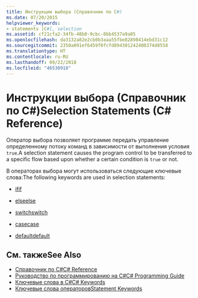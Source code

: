 ```yaml
---
title: Инструкции выбора (Справочник по C#)
ms.date: 07/20/2015
helpviewer_keywords:
- statements [C#], selection
ms.assetid: cf21cfa2-34fb-48b0-9cbc-8bb4537a9a05
ms.openlocfilehash: da3132a82e2cb0b3aaa55fbe82898414ebd31c12
ms.sourcegitcommit: 2350a091ef6459f0fcfd894301242400374d8558
ms.translationtype: HT
ms.contentlocale: ru-RU
ms.lasthandoff: 09/22/2018
ms.locfileid: "46538918"
---
```

# <a name="selection-statements-c-reference"></a><span data-ttu-id="f47c5-102">Инструкции выбора (Справочник по C#)</span><span class="sxs-lookup"><span data-stu-id="f47c5-102">Selection Statements (C# Reference)</span></span>
<span data-ttu-id="f47c5-103">Оператор выбора позволяет программе передать управление определенному потоку команд в зависимости от выполнения условия `true`.</span><span class="sxs-lookup"><span data-stu-id="f47c5-103">A selection statement causes the program control to be transferred to a specific flow based upon whether a certain condition is `true` or not.</span></span>  
  
 <span data-ttu-id="f47c5-104">В операторах выбора могут использоваться следующие ключевые слова:</span><span class="sxs-lookup"><span data-stu-id="f47c5-104">The following keywords are used in selection statements:</span></span>  
  
-   [<span data-ttu-id="f47c5-105">if</span><span class="sxs-lookup"><span data-stu-id="f47c5-105">if</span></span>](../../../csharp/language-reference/keywords/if-else.md)  
  
-   [<span data-ttu-id="f47c5-106">else</span><span class="sxs-lookup"><span data-stu-id="f47c5-106">else</span></span>](../../../csharp/language-reference/keywords/if-else.md)  
  
-   [<span data-ttu-id="f47c5-107">switch</span><span class="sxs-lookup"><span data-stu-id="f47c5-107">switch</span></span>](../../../csharp/language-reference/keywords/switch.md)  
  
-   [<span data-ttu-id="f47c5-108">case</span><span class="sxs-lookup"><span data-stu-id="f47c5-108">case</span></span>](../../../csharp/language-reference/keywords/switch.md)  
  
-   [<span data-ttu-id="f47c5-109">default</span><span class="sxs-lookup"><span data-stu-id="f47c5-109">default</span></span>](../../../csharp/language-reference/keywords/switch.md)  

## <a name="see-also"></a><span data-ttu-id="f47c5-110">См. также</span><span class="sxs-lookup"><span data-stu-id="f47c5-110">See Also</span></span>

- [<span data-ttu-id="f47c5-111">Справочник по C#</span><span class="sxs-lookup"><span data-stu-id="f47c5-111">C# Reference</span></span>](../../../csharp/language-reference/index.md)  
- [<span data-ttu-id="f47c5-112">Руководство по программированию на C#</span><span class="sxs-lookup"><span data-stu-id="f47c5-112">C# Programming Guide</span></span>](../../../csharp/programming-guide/index.md)  
- [<span data-ttu-id="f47c5-113">Ключевые слова в C#</span><span class="sxs-lookup"><span data-stu-id="f47c5-113">C# Keywords</span></span>](../../../csharp/language-reference/keywords/index.md)  
- [<span data-ttu-id="f47c5-114">Ключевые слова операторов</span><span class="sxs-lookup"><span data-stu-id="f47c5-114">Statement Keywords</span></span>](../../../csharp/language-reference/keywords/statement-keywords.md)

